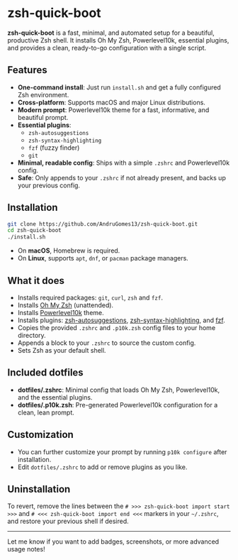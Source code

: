 # zsh-quick-boot

**zsh-quick-boot** is a fast, minimal, and automated setup for a beautiful, productive Zsh shell. It installs Oh My Zsh, Powerlevel10k, essential plugins, and provides a clean, ready-to-go configuration with a single script.

## Features

- **One-command install**: Just run `install.sh` and get a fully configured Zsh environment.
- **Cross-platform**: Supports macOS and major Linux distributions.
- **Modern prompt**: Powerlevel10k theme for a fast, informative, and beautiful prompt.
- **Essential plugins**:
  - `zsh-autosuggestions`
  - `zsh-syntax-highlighting`
  - `fzf` (fuzzy finder)
  - `git`
- **Minimal, readable config**: Ships with a simple `.zshrc` and Powerlevel10k config.
- **Safe**: Only appends to your `.zshrc` if not already present, and backs up your previous config.

## Installation

```sh
git clone https://github.com/AndruGomes13/zsh-quick-boot.git
cd zsh-quick-boot
./install.sh
```

- On **macOS**, Homebrew is required.
- On **Linux**, supports `apt`, `dnf`, or `pacman` package managers.

## What it does

- Installs required packages: `git`, `curl`, `zsh` and `fzf`.
- Installs [Oh My Zsh](https://ohmyz.sh) (unattended).
- Installs [Powerlevel10k](https://github.com/romkatv/powerlevel10k) theme.
- Installs plugins: [zsh-autosuggestions](https://github.com/zsh-users/zsh-autosuggestions), [zsh-syntax-highlighting](https://github.com/zsh-users/zsh-syntax-highlighting), and [fzf](https://github.com/junegunn/fzf).
- Copies the provided `.zshrc` and `.p10k.zsh` config files to your home directory.
- Appends a block to your `.zshrc` to source the custom config.
- Sets Zsh as your default shell.

## Included dotfiles

- **dotfiles/.zshrc**: Minimal config that loads Oh My Zsh, Powerlevel10k, and the essential plugins.
- **dotfiles/.p10k.zsh**: Pre-generated Powerlevel10k configuration for a clean, lean prompt.

## Customization

- You can further customize your prompt by running `p10k configure` after installation.
- Edit `dotfiles/.zshrc` to add or remove plugins as you like.

## Uninstallation

To revert, remove the lines between the `# >>> zsh-quick-boot import start >>>` and `# <<< zsh-quick-boot import end <<<` markers in your `~/.zshrc`, and restore your previous shell if desired.

---

Let me know if you want to add badges, screenshots, or more advanced usage notes!
